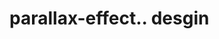 # parallax-effect.. desgin                                                                                                           
